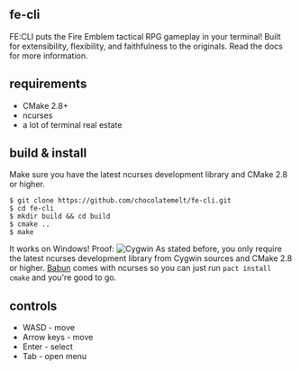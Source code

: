 fe-cli
------

FE:CLI puts the Fire Emblem tactical RPG gameplay in your terminal! Built for extensibility, flexibility, and faithfulness to the originals.
Read the docs for more information.

requirements
------------

 * CMake 2.8+
 * ncurses
 * a lot of terminal real estate

build & install
---------------

Make sure you have the latest ncurses development library and CMake 2.8 or higher.

```
$ git clone https://github.com/chocolatemelt/fe-cli.git
$ cd fe-cli
$ mkdir build && cd build
$ cmake ..
$ make
```

It works on Windows! Proof:
![Cygwin](http://i.imgur.com/0NQXCBe.png)
As stated before, you only require the latest ncurses development library from Cygwin sources and CMake 2.8 or higher. [Babun](http://babun.github.io/) comes with ncurses so you can just run ```pact install cmake``` and you're good to go.

controls
--------

 * WASD - move
 * Arrow keys - move
 * Enter - select
 * Tab - open menu
